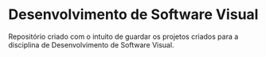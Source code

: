 # Desenvolvimento de Software Visual
Repositório criado com o intuito de guardar os projetos criados para a disciplina de Desenvolvimento de Software Visual.
